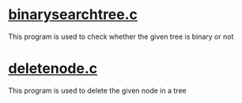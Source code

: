 # [binarysearchtree.c](https://github.com/Subathra19/Data-Structures-and-Algorithms/blob/main/Data-Structures-Hierarchical/binarysearchtree.c)
This program is used to check whether the given tree is binary or not 

# [deletenode.c](https://github.com/Subathra19/Data-Structures-and-Algorithms/blob/main/Data-Structures-Hierarchical/deletenode.c)
This program is used to delete the given node in a tree
